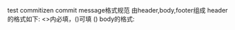 test commitizen
commit message格式规范
由header,body,footer组成
header的格式如下:
<>内必填，()可填
<type>(<scope>)<subject>
body的格式: